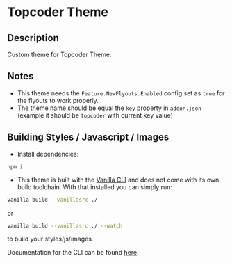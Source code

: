 # Topcoder Theme

## Description

Custom theme for Topcoder Theme.


## Notes

- This theme needs the `Feature.NewFlyouts.Enabled` config set as `true` for the flyouts to work properly.
- The theme name should be equal the `key` property in `addon.json` (example it should be `topcoder` with current key value)

## Building Styles / Javascript / Images

- Install dependencies:
```
npm i
```

- This theme is built with the [Vanilla CLI](https://docs.vanillaforums.com/developer/vanilla-cli/) and does not come with its own build toolchain. With that installed you can simply run:

```bash
vanilla build --vanillasrc ./
```

or

```bash
vanilla build --vanillasrc ./ --watch
```

to build your styles/js/images.



Documentation for the CLI can be found [here](https://docs.vanillaforums.com/developer/vanilla-cli/#build-tools).
